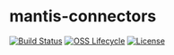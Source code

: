 # mantis-connectors

[![Build Status](https://img.shields.io/travis/Netflix/mantis-connectors.svg)](https://travis-ci.org/Netflix/mantis-connectors)
[![OSS Lifecycle](https://img.shields.io/osslifecycle/Netflix/mantis-connectors.svg)](https://github.com/Netflix/mantis-connectors)
[![License](https://img.shields.io/github/license/Netflix/mantis-connectors.svg)](https://www.apache.org/licenses/LICENSE-2.0)
